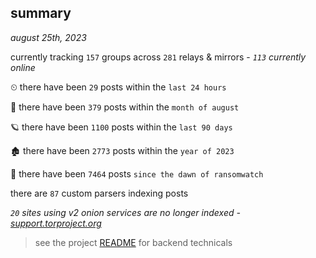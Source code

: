 
## summary
_august 25th, 2023_

currently tracking `157` groups across `281` relays & mirrors - _`113` currently online_

⏲ there have been `29` posts within the `last 24 hours`

🦈 there have been `379` posts within the `month of august`

🪐 there have been `1100` posts within the `last 90 days`

🏚 there have been `2773` posts within the `year of 2023`

🦕 there have been `7464` posts `since the dawn of ransomwatch`

there are `87` custom parsers indexing posts

_`20` sites using v2 onion services are no longer indexed - [support.torproject.org](https://support.torproject.org/onionservices/v2-deprecation/)_

> see the project [README](https://github.com/joshhighet/ransomwatch#ransomwatch--) for backend technicals
